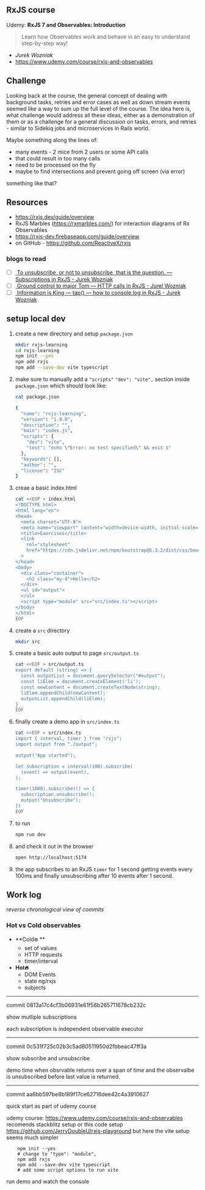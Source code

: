 ## RxJS course

Udemy: **RxJS 7 and Observables: Introduction**

> Learn how Observables work and behave in an easy to understand
> step-by-step way!

- _Jurek Wozniak_
- https://www.udemy.com/course/rxjs-and-observables

## Challenge

Looking back at the course, the general concept of dealing with
background tasks, retries and error cases as well as down stream
events seemed like a way to sum up the full level of the course.
The idea here is, what challenge would address all these ideas,
either as a demonstration of them or as a challenge for a general
discussion on tasks, errors, and retries - similar to Sidekiq jobs
and microservices in Rails world.

Maybe something along the lines of:
- many events - 2 mice from 2 users or some API calls
- that could result in too many calls
- need to be processed on the fly
- maybe to find intersections and prevent going off screen (via
  error)

something like that?

## Resources

- https://rxjs.dev/guide/overview
- RxJS Marbles (https://rxmarbles.com/) for interaction diagrams
  of Rx Observables
- https://rxjs-dev.firebaseapp.com/guide/overview
- on GitHub - https://github.com/ReactiveX/rxjs

### blogs to read

- [ ] [
    To unsubscribe, or not to unsubscribe, that is the question. —
    Subscriptions in RxJS - Jurek Wozniak
    ](https://jaywoz.medium.com/rxjs-when-to-unsubscribe-c6f39b8b95b7)
- [ ] [
    Ground control to major Tom — HTTP calls in RxJS - Jurel Wozniak
    ](https://jaywoz.medium.com/ground-control-to-major-tom-http-calls-in-rxjs-1d47ba964b6c)
- [ ] [
    Information is King — tap() — how to console.log in RxJS -
    Jurek Wozniak
    ](https://jaywoz.medium.com/information-is-king-tap-how-to-console-log-in-rxjs-7fc09db0ad5a)

## setup local dev

1. create a new directory and setup `package.json`

   ```sh
   mkdir rxjs-learning
   cd rxjs-learning
   npm init --yes
   npm add rxjs
   npm add --save-dev vite typescript
   ```

1. make sure to manually add a `"scripts"` `"dev": "vite",` section inside
   `package.json` which should look like:

   ```sh
   cat package.json

   {
     "name": "rxjs-learning",
     "version": "1.0.0",
     "description": "",
     "main": "index.js",
     "scripts": {
       "dev": "vite",
       "test": "echo \"Error: no test specified\" && exit 1"
     },
     "keywords": [],
     "author": "",
     "license": "ISC"
   }
   ```

1. creae a basic index.html

   ```sh
   cat <<EOF > index.html
   <!DOCTYPE html>
   <html lang="en">
   <head>
     <meta charset="UTF-8">
     <meta name="viewport" content="width=device-width, initial-scale=1.0">
     <title>Exercises</title>
     <link
       rel="stylesheet"
       href="https://cdn.jsdelivr.net/npm/bootstrap@5.3.2/dist/css/bootstrap.min.css"
     >
   </head>
   <body>
     <div class="container">
       <h2 class="my-4">Hello</h2>
     </div>
     <ul id="output">
     </ul>
     <script type="module" src="src/index.ts"></script>
   </body>
   </html>
   EOF
   ```

1. create a `src` directory

   ```sh
   mkdir src
   ```

1. create a basic auto output to page `src/output.ts`

   ```sh
   cat <<EOF > src/output.ts
   export default (string) => {
     const outputList = document.querySelector("#output");
     const liElem = document.createElement('li');
     const newContent = document.createTextNode(string);
     liElem.appendChild(newContent);
     outputList.appendChild(liElem);
   }
   EOF
   ```

1. finally create a demo app in `src/index.ts`

   ```sh
   cat <<EOF > src/index.ts
   import { interval, timer } from "rxjs";
   import output from "./output";

   output("App started");

   let subscription = interval(100).subscribe(
     (event) => output(event),
   );

   timer(1000).subscribe(() => {
     subscription.unsubscribe();
     output("Unsubscribe");
   })
   EOF
   ```

1. to run

   ```sh
   npm run dev
   ```
1. and check it out in the browser

   ```sh
   open http://localhost:5174
   ```
1. the app subscribes to an RxJS `timer` for 1 second getting events every
   100ms and finally unsubscribing after 10 events after 1 second.

## Work log

_reverse chronological view of commits_

### Hot vs Cold observables

- **Cold❄️ **
    - set of values
    - HTTP requests
    - timer/interval
- **Hot🔥**
    - DOM Events
    - state ng/rxjs
    - subjects

---

commit 0813a17c4cf3b06931e61f56b265711678cb232c

show mutliple subscriptions

each subscription is independent observable executor

---

commit 0c531f725c02b3c5ad80511950d2fbbeac47ff3a

show subscribe and unsubscribe

demo time when obsrvable returns over a span of time and the observalbe
is unsubscribed before last value is returned.

---

commit aa6bb597be8b189f17ce62716dee42c4a3910627

quick start as part of udemy course

udemy course:
    https://www.udemy.com/course/rxjs-and-observables
recomends stackblitz setup or this code setup
    https://github.com/JerryDoubleU/rxjs-playground
but here the vite setup seems much simpler
```
    npm init --yes
    # change to "type": "module",
    npm add rxjs
    npm add --save-dev vite typescript
    # add some script options to run vite
```
run demo and watch the console
